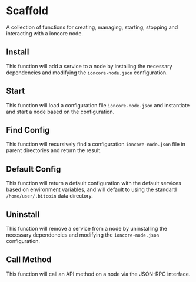 # Scaffold
A collection of functions for creating, managing, starting, stopping and interacting with a ioncore node.

## Install
This function will add a service to a node by installing the necessary dependencies and modifying the `ioncore-node.json` configuration.

## Start
This function will load a configuration file `ioncore-node.json` and instantiate and start a node based on the configuration.

## Find Config
This function will recursively find a configuration `ioncore-node.json` file in parent directories and return the result.

## Default Config
This function will return a default configuration with the default services based on environment variables, and will default to using the standard `/home/user/.bitcoin` data directory.

## Uninstall
This function will remove a service from a node by uninstalling the necessary dependencies and modifying the `ioncore-node.json` configuration.

## Call Method
This function will call an API method on a node via the JSON-RPC interface.
